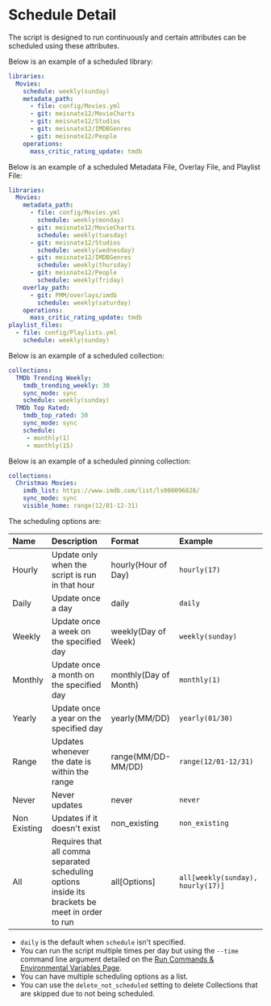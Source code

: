 # Schedule Detail

The script is designed to run continuously and certain attributes can be scheduled using these attributes.

Below is an example of a scheduled library: 
```yaml
libraries:
  Movies:
    schedule: weekly(sunday)
    metadata_path:
      - file: config/Movies.yml
      - git: meisnate12/MovieCharts
      - git: meisnate12/Studios
      - git: meisnate12/IMDBGenres
      - git: meisnate12/People
    operations:
      mass_critic_rating_update: tmdb
```

Below is an example of a scheduled Metadata File, Overlay File, and Playlist File: 
```yaml
libraries:
  Movies:
    metadata_path:
      - file: config/Movies.yml
        schedule: weekly(monday)
      - git: meisnate12/MovieCharts
        schedule: weekly(tuesday)
      - git: meisnate12/Studios
        schedule: weekly(wednesday)
      - git: meisnate12/IMDBGenres
        schedule: weekly(thursday)
      - git: meisnate12/People
        schedule: weekly(friday)
    overlay_path:
      - git: PMM/overlays/imdb
        schedule: weekly(saturday)
    operations:
      mass_critic_rating_update: tmdb
playlist_files:
  - file: config/Playlists.yml
    schedule: weekly(sunday)
```

Below is an example of a scheduled collection: 
```yaml
collections:
  TMDb Trending Weekly:
    tmdb_trending_weekly: 30
    sync_mode: sync
    schedule: weekly(sunday)
  TMDb Top Rated:
    tmdb_top_rated: 30
    sync_mode: sync
    schedule: 
     - monthly(1)
     - monthly(15)
```

Below is an example of a scheduled pinning collection: 
```yaml
collections:
  Christmas Movies:
    imdb_list: https://www.imdb.com/list/ls000096828/
    sync_mode: sync
    visible_home: range(12/01-12-31)
```

The scheduling options are:

| Name         | Description                                                                                      | Format                | Example                           |
|:-------------|:-------------------------------------------------------------------------------------------------|:----------------------|:----------------------------------|
| Hourly       | Update only when the script is run in that hour                                                  | hourly(Hour of Day)   | `hourly(17)`                      |
| Daily        | Update once a day                                                                                | daily                 | `daily`                           |
| Weekly       | Update once a week on the specified day                                                          | weekly(Day of Week)   | `weekly(sunday)`                  |
| Monthly      | Update once a month on the specified day                                                         | monthly(Day of Month) | `monthly(1)`                      |
| Yearly       | Update once a year on the specified day                                                          | yearly(MM/DD)         | `yearly(01/30)`                   |
| Range        | Updates whenever the date is within the range                                                    | range(MM/DD-MM/DD)    | `range(12/01-12/31)`              |
| Never        | Never updates                                                                                    | never                 | `never`                           |
| Non Existing | Updates if it doesn't exist                                                                      | non_existing          | `non_existing`                    |
| All          | Requires that all comma separated scheduling options inside its brackets be meet in order to run | all[Options]          | `all[weekly(sunday), hourly(17)]` |

* `daily` is the default when `schedule` isn't specified.
* You can run the script multiple times per day but using the `--time` command line argument detailed on the [Run Commands & Environmental Variables Page](../../home/environmental.md#time-to-run).
* You can have multiple scheduling options as a list.
* You can use the `delete_not_scheduled` setting to delete Collections that are skipped due to not being scheduled.
